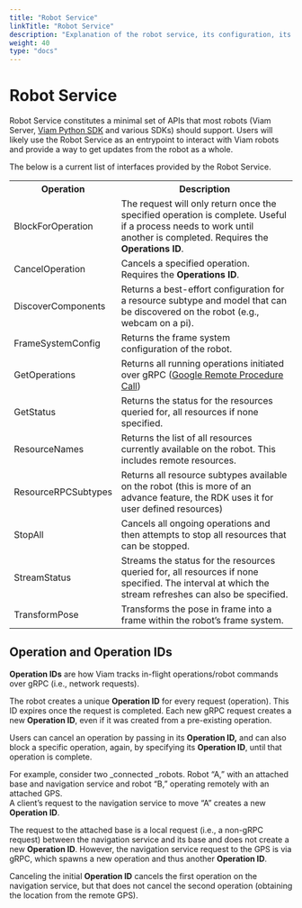```yaml
---
title: "Robot Service"
linkTitle: "Robot Service"
description: "Explanation of the robot service, its configuration, its functionality, and its interfaces."
weight: 40
type: "docs"
---
```

# Robot Service 

Robot Service constitutes a minimal set of APIs that most robots (Viam Server, [Viam Python SDK](https://python.viam.dev/) and various SDKs) should support. 
Users will likely use the Robot Service as an entrypoint to interact with Viam robots and provide a way to get updates from the robot as a whole.

The below is a current list of interfaces provided by the Robot Service.

<table>
<tr><th>Operation</th><th>Description</th></tr>
    <tr>
        <td>BlockForOperation</td>
        <td>The request will only return once the specified operation is complete. 
        Useful if a process needs to work until another is completed. 
        Requires the <strong>Operations ID</strong>.</td>
    </tr>
    <tr>
        <td>CancelOperation</td>
        <td>Cancels a specified operation. 
        Requires the <strong>Operations ID</strong>.</td>
    </tr>
    <tr>
        <td>DiscoverComponents</td>
        <td>Returns a best-effort configuration for a resource subtype and model that can be discovered on the robot (e.g., webcam on a pi).</td>
    </tr>
    <tr>
        <td>FrameSystemConfig</td>
        <td>Returns the frame system configuration of the robot.</td>
    </tr>
    <tr>
        <td>GetOperations</td>
        <td>Returns all running operations initiated over gRPC (<a href="/appendix/glossary#grpc">Google Remote Procedure Call</a>)</td>
    </tr>
    <tr>
        <td>GetStatus</td>
        <td>Returns the status for the resources queried for, all resources if none specified.</td>
    </tr>
    <tr>
        <td>ResourceNames</td>
        <td>Returns the list of all resources currently available on the robot. 
        This includes remote resources.</td>
    </tr>
    <tr>
        <td>ResourceRPCSubtypes</td>
        <td>Returns all resource subtypes available on the robot (this is more of an advance feature, the RDK uses it for user defined resources)</td>
    </tr>
    <tr>
        <td>StopAll</td>
        <td>Cancels all ongoing operations and then attempts to stop all resources that can be stopped.</td>
    </tr>
    <tr>
        <td>StreamStatus</td>
        <td>Streams the status for the resources queried for, all resources if none specified. 
        The interval at which the stream refreshes can also be specified.</td>
    </tr>
    <tr>
        <td>TransformPose</td>
        <td>Transforms the pose in frame into a frame within the robot’s frame system.</td>
    </tr>
</table>


## Operation and Operation IDs

**Operation IDs** are how Viam tracks in-flight operations/robot commands over gRPC (i.e., network requests).

The robot creates a unique **Operation ID** for every request (operation). 
This ID expires once the request is completed. 
Each new gRPC request creates a new **Operation ID**, even if it was created from a pre-existing operation.

Users can cancel an operation by passing in its **Operation ID,** and can also block a specific operation, again, by specifying its **Operation ID**, until that operation is complete.

For example, consider two _connected _robots. Robot “A,” with an attached base and navigation service and robot “B,” operating remotely with an attached GPS.  
A client’s request to the navigation service to move “A” creates a new **Operation ID**. 

The request to the attached base is a local request (i.e., a non-gRPC request) between the navigation service and its base and does not create a new **Operation ID**. 
However, the navigation service request to the GPS is via gRPC, which spawns a new operation and thus another **Operation ID**.

Canceling the initial **Operation ID** cancels the first operation on the navigation service, but that does not cancel the second operation (obtaining the location from the remote GPS).
